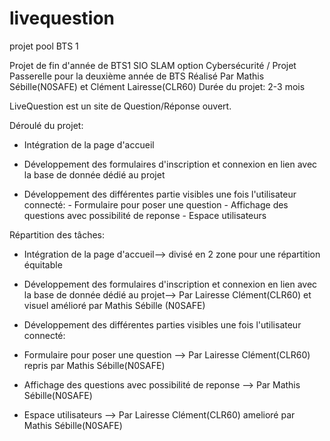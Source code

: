 # livequestion
projet pool BTS 1

Projet de fin d'année de BTS1 SIO SLAM option Cybersécurité / Projet Passerelle pour la deuxième année de BTS 
Réalisé Par Mathis Sébille(N0SAFE) et Clément Lairesse(CLR60)
Durée du projet: 2-3 mois

LiveQuestion est un site de Question/Réponse ouvert.

Déroulé du projet:

- Intégration de la page d'accueil

- Développement des formulaires d'inscription et connexion en lien avec la base de donnée dédié au projet

- Développement des différentes partie visibles une fois l'utilisateur connecté:  - Formulaire pour poser une question
                                                                                  - Affichage des questions avec possibilité de reponse
                                                                                  - Espace utilisateurs


Répartition des tâches:

- Intégration de la page d'accueil--> divisé en 2 zone pour une répartition équitable


- Développement des formulaires d'inscription et connexion en lien avec la base de donnée dédié au projet--> Par Lairesse Clément(CLR60) et visuel amélioré par Mathis Sébille                                                                                                                                                                           (N0SAFE)


- Développement des différentes parties visibles une fois l'utilisateur connecté:
 
- Formulaire pour poser une question --> Par Lairesse Clément(CLR60) repris par Mathis Sébille(N0SAFE)                                                                              

- Affichage des questions avec possibilité de reponse --> Par Mathis Sébille(N0SAFE)


- Espace utilisateurs --> Par Lairesse Clément(CLR60) amelioré par Mathis Sébille(N0SAFE)


